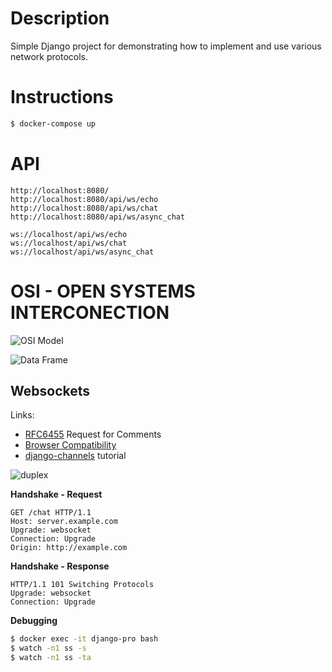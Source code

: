 # Description

Simple Django project for demonstrating how to implement and use various network protocols.

# Instructions

```bash
$ docker-compose up
```

# API

```
http://localhost:8080/
http://localhost:8080/api/ws/echo
http://localhost:8080/api/ws/chat
http://localhost:8080/api/ws/async_chat

ws://localhost/api/ws/echo
ws://localhost/api/ws/chat
ws://localhost/api/ws/async_chat
```

# OSI - OPEN SYSTEMS INTERCONECTION

![OSI Model](https://8d00aad6-a-62cb3a1a-s-sites.googlegroups.com/site/yutbms/osi-model-1/osi.gif?attachauth=ANoY7co8YLKo3gGYyDtx5fWANjuyXbDeEno_llnTgWTOBIbVhWJuZXTViFiOJDPVyK5Ja5pfXC6TXiSH8LeeBG1phZzxiW1T8H_jKJopTzFIWhpwczvintD3aJdFA1L4bavN-tG3nJKeJ77P9s-p0_ft6BIEKIK7tX5Dev8AJUdGvgSgXy5j5p0N13DOtkIghiEaGQ7TNJA5dllTTQ9dpt70kKhBgnpQfg%3D%3D&attredirects=0)

![Data Frame](http://ann.logan.tripod.com/Image3.gif)


## Websockets

Links:
* [RFC6455](https://tools.ietf.org/html/rfc6455) Request for Comments
* [Browser Compatibility](https://developer.mozilla.org/en-US/docs/Web/API/WebSockets_API#browser_compatibility)
* [django-channels](https://channels.readthedocs.io/en/stable/tutorial/index.html) tutorial

![duplex](https://user.oc-static.com/upload/2018/10/03/15385574202102_Pr%C3%A9sentation%20PowerPoint%20-%20Google%20Chrome_2.jpg)

**Handshake - Request**
```
GET /chat HTTP/1.1
Host: server.example.com
Upgrade: websocket
Connection: Upgrade
Origin: http://example.com
```

**Handshake - Response**
```
HTTP/1.1 101 Switching Protocols
Upgrade: websocket
Connection: Upgrade
```

**Debugging**
```bash
$ docker exec -it django-pro bash
$ watch -n1 ss -s
$ watch -n1 ss -ta
```
